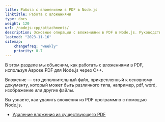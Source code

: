 ```yaml
---
title: Работа с вложениями в PDF в Node.js
linktitle: Работа с вложениями
type: docs
weight: 120
url: /nodejs-cpp/attachments/
description: Основные операции с вложениями в PDF в Node.js. Руководство с примерами.
lastmod: "2023-11-16"
sitemap:
    changefreq: "weekly"
    priority: 0.7
---
```


В этом разделе мы объясним, как работать с вложениями в PDF, используя Aspose.PDF для Node.js через C++.

Вложение — это дополнительный файл, прикрепленный к основному документу, который может быть различного типа, например, pdf, word, изображение или другие файлы.

Вы узнаете, как удалить вложения из PDF программно с помощью Node.js.

- [Удаление вложения из существующего PDF](/pdf/nodejs-cpp/removing-attachment-from-an-existing-pdf/)